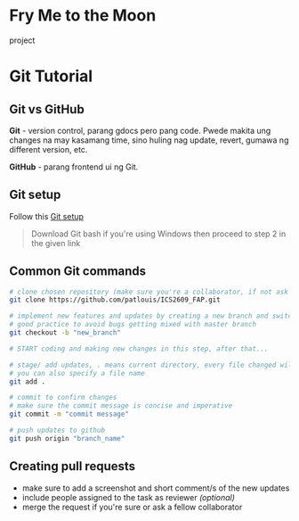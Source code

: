 # Fry Me to the Moon
project

# Git Tutorial
## Git vs GitHub
**Git** - version control, parang gdocs pero pang code. Pwede makita ung changes na may kasamang time, sino huling nag update, revert, gumawa ng different version, etc.

**GitHub** - parang frontend ui ng Git.

## Git setup
Follow this [Git setup](https://www.theodinproject.com/lessons/foundations-setting-up-git)
> Download Git bash if you're using Windows then proceed to step 2 in the given link

## Common Git commands
``` bash
# clone chosen repository (make sure you're a collaborator, if not ask repo owner)
git clone https://github.com/patlouis/ICS2609_FAP.git

# implement new features and updates by creating a new branch and switching to it
# good practice to avoid bugs getting mixed with master branch
git checkout -b "new_branch"

# START coding and making new changes in this step, after that...

# stage/ add updates, . means current directory, every file changed will be added
# you can also specify a file name
git add .

# commit to confirm changes
# make sure the commit message is concise and imperative
git commit -m "commit message"

# push updates to github
git push origin "branch_name"
```

## Creating pull requests
- make sure to add a screenshot and short comment/s of the new updates
- include people assigned to the task as reviewer *(optional)*
- merge the request if you're sure or ask a fellow collaborator 
